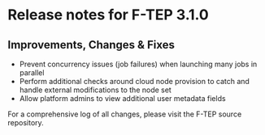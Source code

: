 # Release notes for F-TEP 3.1.0

## Improvements, Changes &amp; Fixes

* Prevent concurrency issues (job failures) when launching many jobs in parallel
* Perform additional checks around cloud node provision to catch and handle
  external modifications to the node set
* Allow platform admins to view additional user metadata fields

For a comprehensive log of all changes, please visit the F-TEP source
repository.

